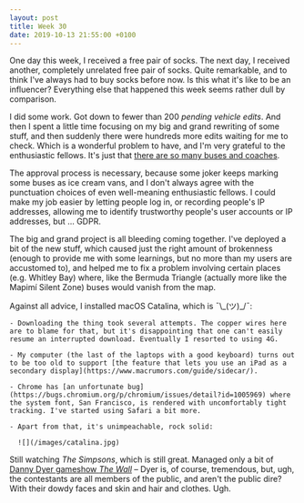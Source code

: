 ```yaml
---
layout: post
title: Week 30
date: 2019-10-13 21:55:00 +0100
---
```


One day this week, I received a free pair of socks. The next day, I received another, completely unrelated free pair of socks. Quite remarkable, and to think I've always had to buy socks before now. Is this what it's like to be an influencer? Everything else that happened this week seems rather dull by comparison.

I did some work. Got down to fewer than 200 _pending vehicle edits_. And then I spent a little time focusing on my big and grand rewriting of some stuff, and then suddenly there were hundreds more edits waiting for me to check. Which is a wonderful problem to have, and I'm very grateful to the enthusiastic fellows. It's just that [there are so many buses and coaches](https://bustimes.org/map).

The approval process is necessary, because some joker keeps marking some buses as ice cream vans, and I don't always agree with the punctuation choices of even well-meaning enthusiastic fellows. I could make my job easier by letting people log in, or recording people's IP addresses, allowing me to identify trustworthy people's user accounts or IP addresses, but ... GDPR.

The big and grand project is all bleeding coming together. I've deployed a bit of the new stuff, which caused just the right amount of brokenness (enough to provide me with some learnings, but no more than my users are accustomed to), and helped me to fix a problem involving certain places (e.g. Whitley Bay) where, like the Bermuda Triangle (actually more like the Mapimí Silent Zone) buses would vanish from the map.

Against all advice, I installed macOS Catalina, which is ¯\\\_(ツ)\_/¯:

    - Downloading the thing took several attempts. The copper wires here are to blame for that, but it's disappointing that one can't easily resume an interrupted download. Eventually I resorted to using 4G.

    - My computer (the last of the laptops with a good keyboard) turns out to be too old to support [the feature that lets you use an iPad as a secondary display](https://www.macrumors.com/guide/sidecar/).

    - Chrome has [an unfortunate bug](https://bugs.chromium.org/p/chromium/issues/detail?id=1005969) where the system font, San Francisco, is rendered with uncomfortably tight tracking. I've started using Safari a bit more.

    - Apart from that, it's unimpeachable, rock solid:

      ![](/images/catalina.jpg)

Still watching <cite>The Simpsons</cite>, which is still great. Managed only a bit of [Danny Dyer gameshow <cite>The Wall</cite>](https://www.theguardian.com/tv-and-radio/2019/oct/09/the-wall-proper-nonsense-but-proof-that-danny-dyer-is-now-a-national-icon) – Dyer is, of course, tremendous, but, ugh, the contestants are all members of the public, and aren't the public dire? With their dowdy faces and skin and hair and clothes. Ugh.
